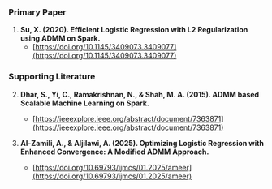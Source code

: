 ### Primary Paper

1.  **Su, X. (2020). Efficient Logistic Regression with L2 Regularization using ADMM on Spark.**
    - [https://doi.org/10.1145/3409073.3409077](https://doi.org/10.1145/3409073.3409077)

### Supporting Literature

2.  **Dhar, S., Yi, C., Ramakrishnan, N., & Shah, M. A. (2015). ADMM based Scalable Machine Learning on Spark.**
    - [https://ieeexplore.ieee.org/abstract/document/7363871](https://ieeexplore.ieee.org/abstract/document/7363871)


3.  **Al-Zamili, A., & Aljilawi, A. (2025). Optimizing Logistic Regression with Enhanced Convergence: A Modified ADMM Approach.**
    - [https://doi.org/10.69793/ijmcs/01.2025/ameer](https://doi.org/10.69793/ijmcs/01.2025/ameer)
